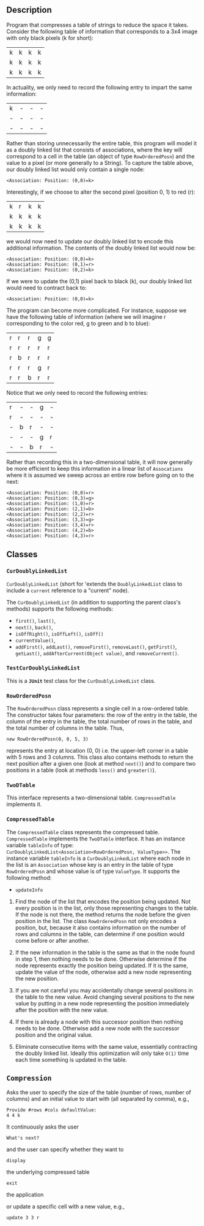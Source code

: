 
## Description

Program that compresses a table of strings to reduce the space it takes. 
Consider the following table of information that corresponds to a 3x4 image with only black pixels (k for short):

| | | | |
|-|-|-|-|
|k|k|k|k|
|k|k|k|k|
|k|k|k|k|

In actuality, we only need to record the following entry to impart the same information:

| | | | |
|-|-|-|-|
|k|-|-|-|
|-|-|-|-|
|-|-|-|-|

Rather than storing unnecessarily the entire table, this program will model it as a doubly linked list that consists of associations, where the key will correspond to a cell in the table (an object of type `RowOrderedPosn`) and the value to a pixel (or more generally to a String). To capture the table above, our doubly linked list would only contain a single node:

    <Association: Position: (0,0)=k>


Interestingly, if we choose to alter the second pixel (position 0, 1) to red (r):

| | | | |
|-|-|-|-|
|k|r|k|k|
|k|k|k|k|
|k|k|k|k|

we would now need to update our doubly linked list to encode this additional information. The contents of the doubly linked list would now be:

    <Association: Position: (0,0)=k>
    <Association: Position: (0,1)=r>
    <Association: Position: (0,2)=k>

If we were to update the (0,1) pixel back to black (k), our doubly linked list would need to contract back to:

    <Association: Position: (0,0)=k>


The program can become more complicated. For instance, suppose we have the following table of information (where we will imagine r corresponding to the color red, g to green and b to blue):

| | | | | |
|-|-|-|-|-|
|r|r|r|g|g|
|r|r|r|r|r|
|r|b|r|r|r|
|r|r|r|g|r|
|r|r|b|r|r|


Notice that we only need to record the following entries:

| | | | | |
|-|-|-|-|-|
|r|-|-|g|-|
|r|-|-|-|-|
|-|b|r|-|-|
|-|-|-|g|r|
|-|-|b|r|-|


Rather than recording this in a two-dimensional table, it will now generally be more efficient to keep this
information in a linear list of `Assocations` where it is assumed we sweep across an entire row before going
on to the next:

    <Association: Position: (0,0)=r>
    <Association: Position: (0,3)=g>
    <Association: Position: (1,0)=r>
    <Association: Position: (2,1)=b>
    <Association: Position: (2,2)=r>
    <Association: Position: (3,3)=g>
    <Association: Position: (3,4)=r>
    <Association: Position: (4,2)=b>
    <Association: Position: (4,3)=r>


## Classes


### `CurDoublyLinkedList`

`CurDoublyLinkedList` (short for 'extends the `DoublyLinkedList` class to include a `current` reference to a "current" node). 

The `CurDoublyLinkedList` (in addition to supporting the parent class's methods) supports the following methods:

* `first()`, `last()`,
* `next()`, `back()`,
* `isOffRight()`, `isOffLeft()`, `isOff()`
* `currentValue()`,
* `addFirst()`, `addLast()`, `removeFirst()`, `removeLast()`, `getFirst()`, `getLast()`, `addAfterCurrent(Object value)`, and `removeCurrent()`.

### `TestCurDoublyLinkedList`

This is a **`JUnit`** test class for the `CurDoublyLinkedList` class. 

### `RowOrderedPosn`

The `RowOrderedPosn` class represents a single cell in a row-ordered table. The constructor takes four parameters: the row of the entry in the table, the column of the entry in the table, the total number of rows in the table, and the total number of columns in the table. Thus,

    new RowOrderedPosn(0, 0, 5, 3)

represents the entry at location (0, 0) i.e. the upper-left corner in a table with 5 rows and 3 columns. This class also contains methods to return the next position after a given one (look at method `next()`) and to compare two positions in a table (look at methods `less()` and `greater()`). 


### `TwoDTable`
This interface represents a two-dimensional table. `CompressedTable` implements it. 


### `CompressedTable`

The `CompressedTable` class represents the compressed table. `CompressedTable` implements the `TwoDTable` interface. It has an instance variable `tableInfo` of type:
`CurDoublyLinkedList<Association<RowOrderedPosn, ValueType>>`. The instance variable `tableInfo` is a `CurDoublyLinkedList` where each node in the list is an `Association` whose key is an entry in the table of type `RowOrderedPosn` and whose value is of type `ValueType`. It supports the following method: 

* `updateInfo` 

1. Find the node of the list that encodes the position being updated. Not every position is in the list, only those representing changes to the table. If the node is not there, the method returns the node before the given position in the list. The class `RowOrderedPosn` not only encodes a position, but, because it also contains information on the number of rows and columns in the table, can determine if one position would come before or after another.

2. If the new information in the table is the same as that in the node found in step 1, then nothing needs to be done. Otherwise determine if the node represents exactly the position being updated.
If it is the same, update the value of the node, otherwise add a new node representing the new position.

3. If you are not careful you may accidentally change several positions in the table to the new value. Avoid changing several positions to the new value by putting in a new node representing the position immediately after the position with the new value. 

4. If there is already a node with this successor position then nothing needs to be done. Otherwise add a new node with the successor position and the original value. 

5. Eliminate consecutive items with the same value, essentially contracting the doubly linked list. Ideally this optimization will only take `O(1)` time each time something is updated in the table.


## `Compression`

Asks the user to specify the size of the table (number of rows, number of columns) and an initial value to start with (all separated by comma), e.g., 

    Provide #rows #cols defaultValue:
    4 4 k

It continuously asks the user 

    What's next?

and the user can specify whether they want to

    display

the underlying compressed table

    exit 

the application

or update a specific cell with a new value, e.g., 

    update 3 3 r
